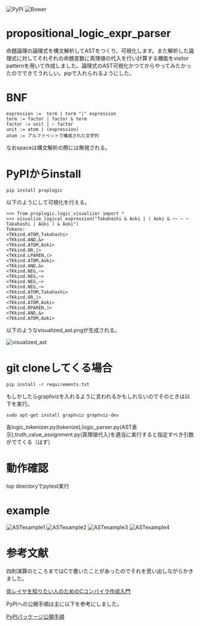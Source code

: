 <img alt="PyPI" src="https://img.shields.io/pypi/v/proplogic?style=plastic"> <img alt="Bower" src="https://img.shields.io/bower/l/bootstrap?style=plastic"> 

# propositional_logic_expr_parser
命題論理の論理式を構文解析してASTをつくり、可視化します。また解析した論理式に対してそれぞれの命題変数に真理値の代入を行い計算する機能をvisitor patternを用いて作成しました。論理式のAST可視化かつてからやってみたかったのでできてうれしい。pipで入れられるようにした。



# BNF

```
expression :=  term | term "|" expression
term := factor | factor & term
factor := unit | ~ factor
unit := atom | (expression)
atom := アルファベットで構成された文字列
```

なおspaceは構文解析の際には無視される。

# PyPIからinstall

```
pip install proplogic
```

以下のようにして可視化を行える。

```
>>> from proplogic.logic_visualizer import *
>>> visualize_logical_expression("Takahashi & Aoki | ( Aoki & ~~ ~ ~ Takahashi | Aoki ) & Aoki")
Tokens:
<TKkind.ATOM,Takahashi>
<TKkind.AND,&>
<TKkind.ATOM,Aoki>
<TKkind.OR,|>
<TKkind.LPAREN,(>
<TKkind.ATOM,Aoki>
<TKkind.AND,&>
<TKkind.NEG,~>
<TKkind.NEG,~>
<TKkind.NEG,~>
<TKkind.NEG,~>
<TKkind.ATOM,Takahashi>
<TKkind.OR,|>
<TKkind.ATOM,Aoki>
<TKkind.RPAREN,)>
<TKkind.AND,&>
<TKkind.ATOM,Aoki>
```

以下のようなvisualized_ast.pngが生成される。

![visualized_ast](https://user-images.githubusercontent.com/46624038/224380380-e34e9001-8a46-4e4a-9a7c-586b4f23f33d.png)



# git cloneしてくる場合

```
pip install -r requirements.txt
```

もしかしたらgraphvizを入れるように言われるかもしれないのでそのときは以下を実行。

```
sudo apt-get install graphviz graphviz-dev
```


各logic_tokenizer.py(tokenize),logic_parser.py(AST表示),truth_value_assignment.py(真理値代入)を適当に実行すると指定すべき引数がでてくる（はず）

# 動作確認

top directoryでpytest実行

# example

![ASTexample1](https://user-images.githubusercontent.com/46624038/218297175-9b00232d-b2f8-4534-8980-443f530ab657.png)
![ASTexample2](https://user-images.githubusercontent.com/46624038/218297181-466dc30c-576f-4ac3-b300-8fb80a2abd00.png)
![ASTexample3](https://user-images.githubusercontent.com/46624038/218297183-e12fcc5d-14d6-470d-9be2-1b7fe8c5abe5.png)
![ASTexample4](https://user-images.githubusercontent.com/46624038/218297187-c7427ce3-fbe1-41f1-b0a5-4ec5b15a5a45.png)

# 参考文献

四則演算のところまではCで書いたことがあったのでそれを思い出しながらかきました。

[低レイヤを知りたい人のためのCコンパイラ作成入門](https://www.sigbus.info/compilerbook)

PyPIへの公開手順は主に以下を参考にしました。

[PyPIパッケージ公開手順](https://qiita.com/shinichi-takii/items/e90dcf7550ef13b047b5)

